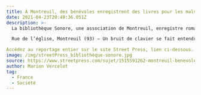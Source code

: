 ```yaml
---
title: À Montreuil, des bénévoles enregistrent des livres pour les malvoyants
date: 2021-04-23T20:49:36.051Z
description: >-
  La bibliothèque Sonore, une association de Montreuil, enregistre romans, essais et manuels scolaires et les mettent à disposition des personnes « empêchées de lire ».

  Rue de l’église, Montreuil (93) – Un bruit de clavier se fait entendre dans le fond du couloir. Jack Cohen, 83 ans, épluche sa boîte mail, les yeux collés à l’écran. Le bénévole à la chevelure poivre et sel tient la bibliothèque sonore de Montreuil depuis sa création, il y a plus de 40 ans. Le lieu propose gratuitement aux personnes empêchées de lire par leur handicap l’accès à des livres audio sur CD ou MP3.

Accédez au reportage entier sur le site Street Press, lien ci-dessous.
image: /img/streetPress_bibliothèque-sonore.jpg
source: https://www.streetpress.com/sujet/1515591262-montreuil-benevoles-enregistrent-livres-malvoyants 
author: Marion Vercelot
tag:
  - France
  - Société
---
```

